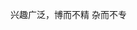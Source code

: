兴趣广泛，博而不精 杂而不专

<!---
xiaomao87/xiaomao87 is a ✨ special ✨ repository because its `README.md` (this file) appears on your GitHub profile.
You can click the Preview link to take a look at your changes.
--->
